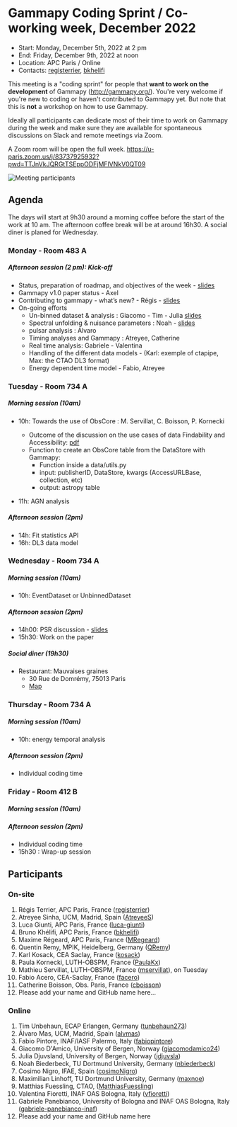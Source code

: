 # Gammapy Coding Sprint / Co-working week, December 2022

* Start: Monday, December 5th, 2022 at 2 pm
* End: Friday, December 9th, 2022 at noon
* Location: APC Paris / Online
* Contacts: [registerrier](https://github.com/registerrier), [bkhelifi](https://github.com/bkhelifi)

This meeting is a "coding sprint" for people that **want to work on the development** of Gammapy
(http://gammapy.org/). You're very welcome if you're new to coding or haven't contributed to
Gammapy yet. But note that this is **not** a workshop on how to use Gammapy.

Ideally all participants can dedicate most of their time to work on Gammapy during the week and make sure they are available for spontaneous discussions on Slack and remote meetings via Zoom.

A Zoom room will be open the full week.
https://u-paris.zoom.us/j/83737925932?pwd=TTJnVkJQRGtTSEppODFjMFlVNkV0QT09

![Meeting participants](slides/GammapyCodingSprint_Picture_APC_Dec2022.png)

## Agenda

The days will start at 9h30 around a morning coffee before the start of the work at 10 am. The afternoon coffee break will be at around 16h30.
A social diner is planed for Wednesday.

### Monday - Room 483 A
##### Afternoon session (2 pm): Kick-off
* Status, preparation of roadmap, and objectives of the week - [slides](slides/coding_sprint_intro.pdf)
* Gammapy v1.0 paper status - Axel
* Contributing to gammapy - what’s new? - Régis - [slides](slides/contribution_what_new.pdf)
* On-going efforts
  * Un-binned dataset & analysis : Giacomo - Tim - Julia [slides](slides/Unbinned_likelihood.pdf)
  * Spectral unfolding & nuisance parameters : Noah - [slides](slides/fitstatistic-api-talk.pdf)
  * pulsar analysis : Álvaro
  * Timing analyses and Gammapy : Atreyee, Catherine
  * Real time analysis: Gabriele - Valentina
  * Handling of the different data models - (Karl: exemple of ctapipe, Max: the CTAO DL3 format)
  * Energy dependent time model - Fabio, Atreyee

### Tuesday - Room 734 A
##### Morning session (10am)
* 10h: Towards the use of ObsCore : M. Servillat, C. Boisson, P. Kornecki
  * Outcome of the discussion on the use cases of data Findability and Accessibility: [pdf](slides/Data_DA.pdf)
  * Function to create an ObsCore table from the DataStore with Gammapy:
    * Function inside a data/utils.py
    * input: publisherID, DataStore, kwargs (AccessURLBase, collection, etc)
    * output: astropy table

* 11h: AGN analysis
##### Afternoon session (2pm)
* 14h: Fit statistics API
* 16h: DL3 data model

### Wednesday - Room 734 A
##### Morning session (10am)
* 10h: EventDataset or UnbinnedDataset
##### Afternoon session (2pm)
* 14h00: PSR discussion - [slides](slides/PulsarAnalysisUseCasesGammapyDec2022.pdf)
* 15h30: Work on the paper
##### Social diner (19h30)
* Restaurant: Mauvaises graines
  * 30 Rue de Domrémy, 75013 Paris
  * [Map](https://www.google.com/maps/place/Mauvaises+Graines/@48.8280416,2.3730527,16z/data=!4m5!3m4!1s0x47e6737405013b49:0xf6e1e17f59806a5a!8m2!3d48.8297411!4d2.3716425)

### Thursday - Room 734 A
##### Morning session (10am)
* 10h: energy temporal analysis
##### Afternoon session (2pm)
* Individual coding time

### Friday - Room 412 B
##### Morning session (10am)
##### Afternoon session (2pm)
* Individual coding time
* 15h30 : Wrap-up session

## Participants

### On-site

1. Régis Terrier, APC Paris, France ([registerrier](https://github.com/registerrier))
2. Atreyee Sinha, UCM, Madrid, Spain ([AtreyeeS](https://github.com/AtreyeeS))
3. Luca Giunti, APC Paris, France ([luca-giunti](https://github.com/luca-giunti))
4. Bruno Khélifi, APC Paris, France ([bkhelifi](https://github.com/bkhelifi))
5. Maxime Régeard, APC Paris, France ([MRegeard](https://github.com/MRegeard))
6. Quentin Remy, MPIK, Heidelberg, Germany ([QRemy](https://github.com/QRemy))
7. Karl Kosack, CEA Saclay, France ([kosack](https://github.com/kosack))
8. Paula Kornecki, LUTH-OBSPM, France ([PaulaKx](https://github.com/paulakx))
9. Mathieu Servillat, LUTH-OBSPM, France ([mservillat](https://github.com/mservillat)), on Tuesday
10. Fabio Acero, CEA-Saclay, France ([facero](https://github.com/mservillat))
11. Catherine Boisson, Obs. Paris, France ([cboisson](https://github.com/cboisson))
12. Please add your name and GitHub name here...

### Online

1. Tim Unbehaun, ECAP Erlangen, Germany ([tunbehaun273](https://github.com/tunbehaun273))
2. Álvaro Mas, UCM, Madrid, Spain ([alvmas](https://github.com/alvmas/))
3. Fabio Pintore, INAF/IASF Palermo, Italy ([fabiopintore](https://github.com/fabiopintore/))
4. Giacomo D'Amico, University of Bergen, Norway ([giacomodamico24](https://github.com/giacomodamico24))
5. Julia Djuvsland, University of Bergen, Norway ([jdjuvsla](https://github.com/jdjuvsla))
6. Noah Biederbeck, TU Dortmund University, Germany ([nbiederbeck](https://github.com/nbiederbeck))
7. Cosimo Nigro, IFAE, Spain ([cosimoNigro](https://github.com/cosimoNigro))
8. Maximilian Linhoff, TU Dortmund University, Germany ([maxnoe](https://github.com/maxnoe/))
9. Matthias Fuessling, CTAO, ([MatthiasFuessling](https://github.com/MatthiasFuessling))
10. Valentina Fioretti, INAF OAS Bologna, Italy ([vfioretti](https://github.com/vfioretti))
11. Gabriele Panebianco, University of Bologna and INAF OAS Bologna, Italy ([gabriele-panebianco-inaf](https://github.com/gabriele-panebianco-inaf))
12. Please add your name and GitHub name here
